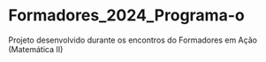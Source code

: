 # Formadores_2024_Programa-o
Projeto desenvolvido durante os encontros do Formadores em Ação (Matemática II)
